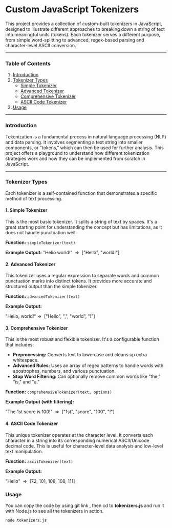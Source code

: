 # Custom JavaScript Tokenizers

This project provides a collection of custom-built tokenizers in JavaScript, designed to illustrate different approaches to breaking down a string of text into meaningful units (tokens). Each tokenizer serves a different purpose, from simple word-splitting to advanced, regex-based parsing and character-level ASCII conversion.

---

### Table of Contents

1.  [Introduction](#introduction)
2.  [Tokenizer Types](#tokenizer-types)
    -   [Simple Tokenizer](#simple-tokenizer)
    -   [Advanced Tokenizer](#advanced-tokenizer)
    -   [Comprehensive Tokenizer](#comprehensive-tokenizer)
    -   [ASCII Code Tokenizer](#ascii-code-tokenizer)
3.  [Usage](#usage)

---

### Introduction

Tokenization is a fundamental process in natural language processing (NLP) and data parsing. It involves segmenting a text string into smaller components, or "tokens," which can then be used for further analysis. This project offers a playground to understand how different tokenization strategies work and how they can be implemented from scratch in JavaScript.

---

### Tokenizer Types

Each tokenizer is a self-contained function that demonstrates a specific method of text processing.

#### 1. Simple Tokenizer

This is the most basic tokenizer. It splits a string of text by spaces. It's a great starting point for understanding the concept but has limitations, as it does not handle punctuation well.

**Function:** `simpleTokenizer(text)`

**Example Output:**
"Hello world!"  =>  ["Hello", "world!"]


#### 2. Advanced Tokenizer

This tokenizer uses a regular expression to separate words and common punctuation marks into distinct tokens. It provides more accurate and structured output than the simple tokenizer.

**Function:** `advancedTokenizer(text)`

**Example Output:**

​"Hello, world!" =>  ["Hello", ",", "world", "!"]

#### 3. Comprehensive Tokenizer

This is the most robust and flexible tokenizer. It's a configurable function that includes:
-   **Preprocessing:** Converts text to lowercase and cleans up extra whitespace.
-   **Advanced Rules:** Uses an array of regex patterns to handle words with apostrophes, numbers, and various punctuation.
-   **Stop Word Filtering:** Can optionally remove common words like "the," "is," and "a."

**Function:** `comprehensiveTokenizer(text, options)`

**Example Output (with filtering):**

​"The 1st score is 100!"  =>  ["1st", "score", "100", "!"]

#### 4. ASCII Code Tokenizer

This unique tokenizer operates at the character level. It converts each character in a string into its corresponding numerical ASCII/Unicode decimal code. This is useful for character-level data analysis and low-level text manipulation.

**Function:** `asciiTokenizer(text)`

**Example Output:**

​"Hello"  =>  [72, 101, 108, 108, 111]


### Usage
​You can copy the code by using git link , then cd to **tokenizers.js** and run it with Node.js to see all the tokenizers in action.

`node tokenizers.js`


